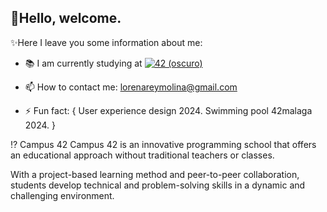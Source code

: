 ## 👋Hello, welcome.

✨Here I leave you some information about me:

- 📚 I am currently studying at 
        <a href="https://profile.intra.42.fr/users/lrey-mol" target="_blank"><img alt="42 (oscuro)" src="https://img.shields.io/badge/Málaga-black?style=flat&logo=42&logoColor=white" /></a>

- 📫 How to contact me: 
        lorenareymolina@gmail.com

- ⚡ Fun fact:
    {
        User experience design 2024.
        Swimming pool 42malaga 2024.
    }

⁉️ Campus 42
Campus 42 is an innovative programming school that offers an educational approach without traditional teachers or classes.

With a project-based learning method and peer-to-peer collaboration, students develop technical and problem-solving skills in a dynamic and challenging environment.


